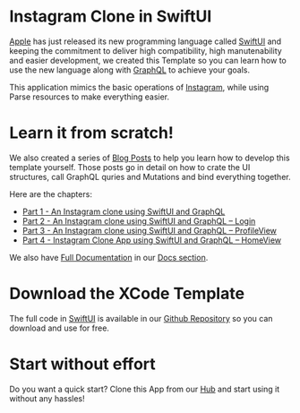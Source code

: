 # Instagram Clone in SwiftUI

[Apple](https://www.apple.com/) has just released its new programming language called [SwiftUI](https://developer.apple.com/xcode/swiftui/) and keeping the commitment to deliver high compatibility, high manutenability and easier development, we created this Template so you can learn how to use the new language along with [GraphQL](https://graphql.org/) to achieve your goals.

This application mimics the basic operations of [Instagram](https://instagram.com), while using Parse resources to make everything easier.

# Learn it from scratch!

We also created a series of [Blog Posts](https://blog.back4app.com/) to help you learn how to develop this template yourself.
Those posts go in detail on how to crate the UI structures, call GraphQL quries and Mutations and bind everything together.

Here are the chapters:
  - [Part 1 - An Instagram clone using SwiftUI and GraphQL](https://blog.back4app.com/2019/08/27/instagram-clone/)
  - [Part 2 - An Instagram clone using SwiftUI and GraphQL – Login](https://blog.back4app.com/2019/09/03/swift-instagram-clone/)
  - [Part 3 - An Instagram clone using SwiftUI and GraphQL – ProfileView](https://blog.back4app.com/2019/09/16/instagram-clone-profile/)
  - [Part 4 - Instagram Clone App using SwiftUI and GraphQL – HomeView](https://blog.back4app.com/2019/09/26/instagram-clone-homeview/)

We also have [Full Documentation](https://www.back4app.com/docs/ios/instagram-clone-download) in our [Docs section](https://www.back4app.com/docs/).

# Download the XCode Template

The full code in [SwiftUI](https://developer.apple.com/xcode/swiftui/) is available in our [Github Repository](https://github.com/back4app/Back4Gram) so you can download and use for free.

# Start without effort

Do you want a quick start?
Clone this App from our [Hub](https://www.back4app.com/database/back4app/instagram-clone-swiftui) and start using it without any hassles!
